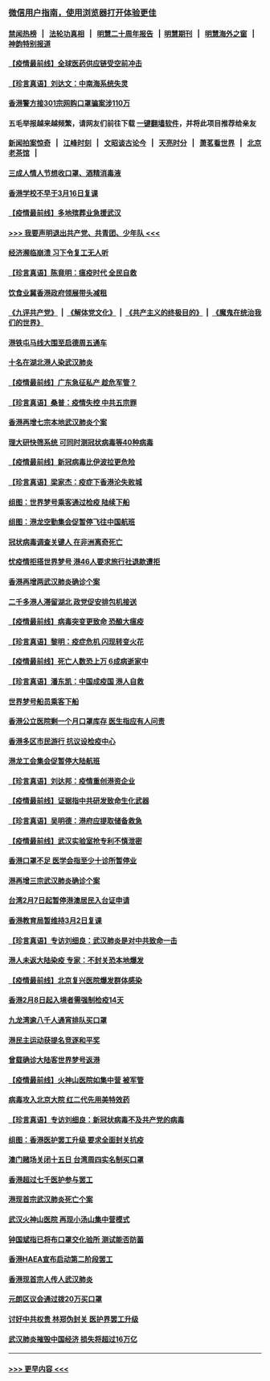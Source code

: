 ### [微信用户指南，使用浏览器打开体验更佳](https://github.com/gfw-breaker/banned-news1/blob/master/indexes/wechat-guide.md?t=0)
#### [禁闻热榜](热点新闻.md?t=0)  &nbsp;&nbsp;|&nbsp;&nbsp; [法轮功真相](https://github.com/gfw-breaker/truth/blob/master/README.md?t=0) &nbsp;&nbsp;|&nbsp;&nbsp; [明慧二十周年报告](https://github.com/gfw-breaker/mh-reports/blob/master/README.md?t=0) &nbsp;&nbsp;|&nbsp;&nbsp;[明慧期刊](https://github.com/gfw-breaker/mh-qikan) &nbsp;&nbsp;|&nbsp;&nbsp; [明慧海外之窗](https://github.com/gfw-breaker/mh-news/blob/master/README.md?t=0) &nbsp;&nbsp;|&nbsp;&nbsp; [神韵特别报道](https://github.com/gfw-breaker/mh-news/blob/master/shenyun.md?t=0)
#### [【疫情最前线】全球医药供应链受空前冲击](../pages/nsc415/n11869614.md?t=02160822) 
#### [【珍言真语】刘达文：中南海系统失灵](../pages/nsc415/n11869465.md?t=02160822) 
#### [香港警方接301宗网购口罩骗案涉110万](../pages/nsc415/n11867572.md?t=02160822) 
#### 五毛举报越来越频繁，请网友们前往下载 [一键翻墙软件](https://github.com/gfw-breaker/ssr-accounts)，并将此项目推荐给亲友
#### [新闻拍案惊奇](https://github.com/gfw-breaker/banned-news1/blob/master/pages/link4.md) &nbsp;&nbsp;|&nbsp;&nbsp; [江峰时刻](https://github.com/gfw-breaker/banned-news1/blob/master/pages/link4.md) &nbsp;&nbsp;|&nbsp;&nbsp; [文昭谈古论今](https://github.com/gfw-breaker/banned-news1/blob/master/pages/link4.md) &nbsp;&nbsp;|&nbsp;&nbsp; [天亮时分](https://github.com/gfw-breaker/banned-news1/blob/master/pages/link4.md) &nbsp;&nbsp;|&nbsp;&nbsp; [萧茗看世界](https://github.com/gfw-breaker/banned-news1/blob/master/pages/link4.md) &nbsp;&nbsp;|&nbsp;&nbsp; [北京老茶馆](https://github.com/gfw-breaker/banned-news1/blob/master/pages/link4.md) &nbsp;&nbsp;|&nbsp;&nbsp; 
#### [三成人情人节想收口罩、酒精消毒液](../pages/nsc415/n11867523.md?t=02160822) 
#### [香港学校不早于3月16日复课](../pages/nsc415/n11867498.md?t=02160822) 
#### [【疫情最前线】多地殡葬业急援武汉](../pages/nsc415/n11866914.md?t=02160822) 
#### [>>> 我要声明退出共产党、共青团、少年队 <<<](https://github.com/begood0513/goodnews/blob/master/quit/letter.md) 
#### [经济濒临崩溃 习下令复工无人听](../pages/nsc415/n11867269.md?t=02160822) 
#### [【珍言真语】陈竟明：瘟疫时代 全民自救](../pages/nsc415/n11866765.md?t=02160822) 
#### [饮食业冀香港政府领展带头减租](../pages/nsc415/n11864876.md?t=02160822) 
#### [《九评共产党》](https://github.com/begood0513/9ping.md/blob/master/README.md) &nbsp;|&nbsp; [《解体党文化》](../../../../jtdwh.md/blob/master/README.md)  &nbsp;|&nbsp; [《共产主义的终极目的》](../../../../gczydzjmd.md/blob/master/README.md) &nbsp;|&nbsp; [《魔鬼在统治我们的世界》](../../../../mgztzwmdsj.md/blob/master/README.md) 
#### [港铁屯马线大围至启德周五通车](../pages/nsc415/n11864842.md?t=02160822) 
#### [十名在湖北港人染武汉肺炎](../pages/nsc415/n11864807.md?t=02160822) 
#### [【疫情最前线】广东急征私产 趁危军管？](../pages/nsc415/n11864205.md?t=02160822) 
#### [【珍言真语】桑普：疫情失控 中共五宗罪](../pages/nsc415/n11864157.md?t=02160822) 
#### [香港再增七宗本地武汉肺炎个案](../pages/nsc415/n11862405.md?t=02160822) 
#### [理大研快筛系统 可同时测冠状病毒等40种病毒](../pages/nsc415/n11862376.md?t=02160822) 
#### [【疫情最前线】新冠病毒比伊波拉更危险](../pages/nsc415/n11862199.md?t=02160822) 
#### [【珍言真语】梁家杰：疫症下香港沦失败城](../pages/nsc415/n11861588.md?t=02160822) 
#### [组图：世界梦号乘客通过检疫 陆续下船](../pages/nsc415/n11858302.md?t=02160822) 
#### [组图：港龙空勤集会促暂停飞往中国航班](../pages/nsc415/n11858190.md?t=02160822) 
#### [冠状病毒调查关键人 在非洲离奇死亡](../pages/nsc415/n11859798.md?t=02160822) 
#### [忧疫情拒搭世界梦号 港46人要求旅行社退款遭拒](../pages/nsc415/n11859849.md?t=02160822) 
#### [香港再增两武汉肺炎确诊个案](../pages/nsc415/n11859833.md?t=02160822) 
#### [二千多港人滞留湖北 政党促安排包机接送](../pages/nsc415/n11859831.md?t=02160822) 
#### [【疫情最前线】病毒突变更致命 恐酿大瘟疫](../pages/nsc415/n11859604.md?t=02160822) 
#### [【珍言真语】黎明：疫症危机 闪现转变火花](../pages/nsc415/n11859199.md?t=02160822) 
#### [【疫情最前线】死亡人数恐上万 6成病逝家中](../pages/nsc415/n11856687.md?t=02160822) 
#### [【珍言真语】潘东凯：中国成疫国 港人自救](../pages/nsc415/n11856962.md?t=02160822) 
#### [世界梦号船员乘客下船](../pages/nsc415/n11856883.md?t=02160822) 
#### [香港公立医院剩一个月口罩库存 医生指应有人问责](../pages/nsc415/n11856875.md?t=02160822) 
#### [香港多区市民游行 抗议设检疫中心](../pages/nsc415/n11856866.md?t=02160822) 
#### [港龙工会集会促暂停大陆航班](../pages/nsc415/n11856840.md?t=02160822) 
#### [【珍言真语】刘达邦：疫情重创港资企业](../pages/nsc415/n11854274.md?t=02160822) 
#### [【疫情最前线】证据指中共研发致命生化武器](../pages/nsc415/n11853087.md?t=02160822) 
#### [【珍言真语】吴明德：港府应提取储备救急](../pages/nsc415/n11852734.md?t=02160822) 
#### [【疫情最前线】武汉实验室抢专利不慎泄密](../pages/nsc415/n11850310.md?t=02160822) 
#### [香港口罩不足 医学会指至少十诊所暂停业](../pages/nsc415/n11850301.md?t=02160822) 
#### [港再增三宗武汉肺炎确诊个案](../pages/nsc415/n11850328.md?t=02160822) 
#### [台湾2月7日起暂停港澳居民入台证申请](../pages/nsc415/n11850304.md?t=02160822) 
#### [香港教育局暂维持3月2日复课](../pages/nsc415/n11850260.md?t=02160822) 
#### [【珍言真语】专访刘细良：武汉肺炎是对中共致命一击](../pages/nsc415/n11849934.md?t=02160822) 
#### [港人未返大陆染疫 专家：不封关恐本地爆发](../pages/nsc415/n11848021.md?t=02160822) 
#### [【疫情最前线】北京复兴医院爆发群体感染](../pages/nsc415/n11847626.md?t=02160822) 
#### [香港2月8日起入境者需强制检疫14天](../pages/nsc415/n11847658.md?t=02160822) 
#### [九龙湾逾八千人通宵排队买口罩](../pages/nsc415/n11847647.md?t=02160822) 
#### [港民主运动获提名竞逐和平奖](../pages/nsc415/n11847633.md?t=02160822) 
#### [曾载确诊大陆客世界梦号返港](../pages/nsc415/n11847608.md?t=02160822) 
#### [【疫情最前线】火神山医院如集中营 被军管](../pages/nsc415/n11847524.md?t=02160822) 
#### [病毒攻入北京大院 红二代先用美特效药](../pages/nsc415/n11847427.md?t=02160822) 
#### [【珍言真语】专访刘细良：新冠状病毒不及共产党的病毒](../pages/nsc415/n11847164.md?t=02160822) 
#### [组图：香港医护罢工升级 要求全面封关抗疫](../pages/nsc415/n11844107.md?t=02160822) 
#### [澳门赌场关闭十五日 台湾周四实名制买口罩](../pages/nsc415/n11845083.md?t=02160822) 
#### [香港超过七千医护参与罢工](../pages/nsc415/n11845051.md?t=02160822) 
#### [港现首宗武汉肺炎死亡个案](../pages/nsc415/n11844998.md?t=02160822) 
#### [武汉火神山医院 再现小汤山集中营模式](../pages/nsc415/n11844763.md?t=02160822) 
#### [钟国斌指已将布口罩交化验所 测试能否防菌](../pages/nsc415/n11842783.md?t=02160822) 
#### [香港HAEA宣布启动第二阶段罢工](../pages/nsc415/n11842723.md?t=02160822) 
#### [香港现首宗人传人武汉肺炎](../pages/nsc415/n11842766.md?t=02160822) 
#### [元朗区议会通过拨20万买口罩](../pages/nsc415/n11842754.md?t=02160822) 
#### [讨好中共权贵 林郑伪封关 医护界罢工升级](../pages/nsc415/n11842359.md?t=02160822) 
#### [武汉肺炎摧毁中国经济 损失将超过16万亿](../pages/nsc415/n11839723.md?t=02160822) 

----
#### [ >>> 更早内容 <<< ](../indexes/nsc415-earlier.md)
